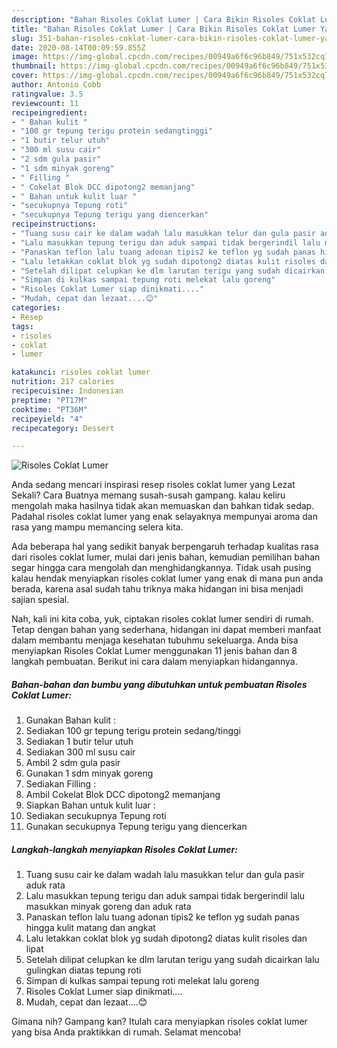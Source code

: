 ```yaml
---
description: "Bahan Risoles Coklat Lumer | Cara Bikin Risoles Coklat Lumer Yang Bisa Manjain Lidah"
title: "Bahan Risoles Coklat Lumer | Cara Bikin Risoles Coklat Lumer Yang Bisa Manjain Lidah"
slug: 351-bahan-risoles-coklat-lumer-cara-bikin-risoles-coklat-lumer-yang-bisa-manjain-lidah
date: 2020-08-14T00:09:59.855Z
image: https://img-global.cpcdn.com/recipes/00949a6f6c96b849/751x532cq70/risoles-coklat-lumer-foto-resep-utama.jpg
thumbnail: https://img-global.cpcdn.com/recipes/00949a6f6c96b849/751x532cq70/risoles-coklat-lumer-foto-resep-utama.jpg
cover: https://img-global.cpcdn.com/recipes/00949a6f6c96b849/751x532cq70/risoles-coklat-lumer-foto-resep-utama.jpg
author: Antonio Cobb
ratingvalue: 3.5
reviewcount: 11
recipeingredient:
- " Bahan kulit "
- "100 gr tepung terigu protein sedangtinggi"
- "1 butir telur utuh"
- "300 ml susu cair"
- "2 sdm gula pasir"
- "1 sdm minyak goreng"
- " Filling "
- " Cokelat Blok DCC dipotong2 memanjang"
- " Bahan untuk kulit luar "
- "secukupnya Tepung roti"
- "secukupnya Tepung terigu yang diencerkan"
recipeinstructions:
- "Tuang susu cair ke dalam wadah lalu masukkan telur dan gula pasir aduk rata"
- "Lalu masukkan tepung terigu dan aduk sampai tidak bergerindil lalu masukkan minyak goreng dan aduk rata"
- "Panaskan teflon lalu tuang adonan tipis2 ke teflon yg sudah panas hingga kulit matang dan angkat"
- "Lalu letakkan coklat blok yg sudah dipotong2 diatas kulit risoles dan lipat"
- "Setelah dilipat celupkan ke dlm larutan terigu yang sudah dicairkan lalu gulingkan diatas tepung roti"
- "Simpan di kulkas sampai tepung roti melekat lalu goreng"
- "Risoles Coklat Lumer siap dinikmati...."
- "Mudah, cepat dan lezaat....😊"
categories:
- Resep
tags:
- risoles
- coklat
- lumer

katakunci: risoles coklat lumer 
nutrition: 217 calories
recipecuisine: Indonesian
preptime: "PT17M"
cooktime: "PT36M"
recipeyield: "4"
recipecategory: Dessert

---
```



![Risoles Coklat Lumer](https://img-global.cpcdn.com/recipes/00949a6f6c96b849/751x532cq70/risoles-coklat-lumer-foto-resep-utama.jpg)

Anda sedang mencari inspirasi resep risoles coklat lumer yang Lezat Sekali? Cara Buatnya memang susah-susah gampang. kalau keliru mengolah maka hasilnya tidak akan memuaskan dan bahkan tidak sedap. Padahal risoles coklat lumer yang enak selayaknya mempunyai aroma dan rasa yang mampu memancing selera kita.



Ada beberapa hal yang sedikit banyak berpengaruh terhadap kualitas rasa dari risoles coklat lumer, mulai dari jenis bahan, kemudian pemilihan bahan segar hingga cara mengolah dan menghidangkannya. Tidak usah pusing kalau hendak menyiapkan risoles coklat lumer yang enak di mana pun anda berada, karena asal sudah tahu triknya maka hidangan ini bisa menjadi sajian spesial.


Nah, kali ini kita coba, yuk, ciptakan risoles coklat lumer sendiri di rumah. Tetap dengan bahan yang sederhana, hidangan ini dapat memberi manfaat dalam membantu menjaga kesehatan tubuhmu sekeluarga. Anda bisa menyiapkan Risoles Coklat Lumer menggunakan 11 jenis bahan dan 8 langkah pembuatan. Berikut ini cara dalam menyiapkan hidangannya.

<!--inarticleads1-->

##### Bahan-bahan dan bumbu yang dibutuhkan untuk pembuatan Risoles Coklat Lumer:

1. Gunakan  Bahan kulit :
1. Sediakan 100 gr tepung terigu protein sedang/tinggi
1. Sediakan 1 butir telur utuh
1. Sediakan 300 ml susu cair
1. Ambil 2 sdm gula pasir
1. Gunakan 1 sdm minyak goreng
1. Sediakan  Filling :
1. Ambil  Cokelat Blok DCC dipotong2 memanjang
1. Siapkan  Bahan untuk kulit luar :
1. Sediakan secukupnya Tepung roti
1. Gunakan secukupnya Tepung terigu yang diencerkan




<!--inarticleads2-->

##### Langkah-langkah menyiapkan Risoles Coklat Lumer:

1. Tuang susu cair ke dalam wadah lalu masukkan telur dan gula pasir aduk rata
1. Lalu masukkan tepung terigu dan aduk sampai tidak bergerindil lalu masukkan minyak goreng dan aduk rata
1. Panaskan teflon lalu tuang adonan tipis2 ke teflon yg sudah panas hingga kulit matang dan angkat
1. Lalu letakkan coklat blok yg sudah dipotong2 diatas kulit risoles dan lipat
1. Setelah dilipat celupkan ke dlm larutan terigu yang sudah dicairkan lalu gulingkan diatas tepung roti
1. Simpan di kulkas sampai tepung roti melekat lalu goreng
1. Risoles Coklat Lumer siap dinikmati....
1. Mudah, cepat dan lezaat....😊




Gimana nih? Gampang kan? Itulah cara menyiapkan risoles coklat lumer yang bisa Anda praktikkan di rumah. Selamat mencoba!
